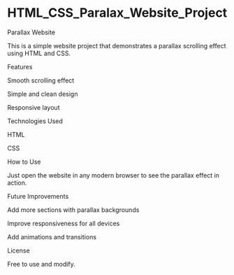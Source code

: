# HTML_CSS_Paralax_Website_Project

Parallax Website

This is a simple website project that demonstrates a parallax scrolling effect using HTML and CSS.

Features

Smooth scrolling effect

Simple and clean design

Responsive layout

Technologies Used

HTML

CSS

How to Use

Just open the website in any modern browser to see the parallax effect in action.

Future Improvements

Add more sections with parallax backgrounds

Improve responsiveness for all devices

Add animations and transitions

License

Free to use and modify.
